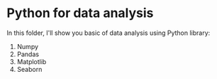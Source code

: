 # Python for data analysis
In this folder, I'll show you basic of data analysis using Python library:
  1. Numpy
  2. Pandas
  3. Matplotlib
  4. Seaborn
